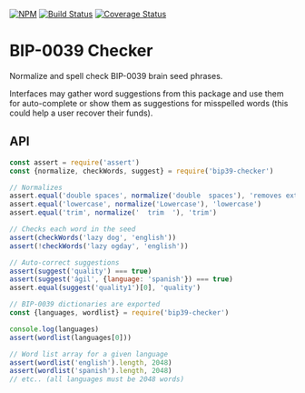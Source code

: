 [![NPM](https://img.shields.io/npm/v/bip39-checker.svg)](https://www.npmjs.org/package/bip39-checker)
[![Build Status](https://travis-ci.org/jcalfee/bip39-checker.svg?branch=master)](https://travis-ci.org/jcalfee/bip39-checker)
[![Coverage Status](https://coveralls.io/repos/github/jcalfee/bip39-checker/badge.svg?branch=master)](https://coveralls.io/github/jcalfee/bip39-checker?branch=master)

# BIP-0039 Checker

Normalize and spell check BIP-0039 brain seed phrases.

Interfaces may gather word suggestions from this package and use them for auto-complete or show them as suggestions for misspelled words (this could help a user recover their funds).

## API

```javascript
const assert = require('assert')
const {normalize, checkWords, suggest} = require('bip39-checker')

// Normalizes
assert.equal('double spaces', normalize('double  spaces'), 'removes extra spaces')
assert.equal('lowercase', normalize('Lowercase'), 'lowercase')
assert.equal('trim', normalize('  trim  '), 'trim')

// Checks each word in the seed
assert(checkWords('lazy dog', 'english'))
assert(!checkWords('lazy ogday', 'english'))

// Auto-correct suggestions
assert(suggest('quality') === true)
assert(suggest('ágil', {language: 'spanish'}) === true)
assert.equal(suggest('quality1')[0], 'quality')

// BIP-0039 dictionaries are exported
const {languages, wordlist} = require('bip39-checker')

console.log(languages)
assert(wordlist(languages[0]))

// Word list array for a given language
assert(wordlist('english').length, 2048)
assert(wordlist('spanish').length, 2048)
// etc.. (all languages must be 2048 words)
```
